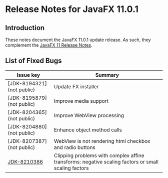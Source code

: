 # Release Notes for JavaFX 11.0.1

## Introduction

These notes document the JavaFX 11.0.1 update release. As such, they complement
the [JavaFX 11 Release Notes](https://github.com/javafxports/openjdk-jfx/blob/jfx-11/doc-files/release-notes-11.md).

## List of Fixed Bugs

Issue key|Summary
---------|-------
[JDK-8194321] (not public)|Update FX installer
[JDK-8195879] (not public)|Improve media support
[JDK-8204365] (not public)|Improve WebView processing
[JDK-8204880] (not public)|Enhance object method calls
[JDK-8207387] (not public)|WebView is not rendering html checkbox and radio buttons
[JDK-8210386](https://bugs.openjdk.org/browse/JDK-8210386)|Clipping problems with complex affine transforms: negative scaling factors or small scaling factors

